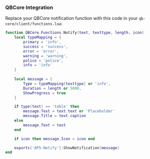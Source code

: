 ### QBCore Integration
Replace your QBCore notification function with this code in your `qb-core/client/functions.lua`:

```lua
function QBCore.Functions.Notify(text, texttype, length, icon)
    local typeMapping = {
        primary = 'info',
        success = 'success',
        error = 'error',
        warning = 'warning',
        police = 'police',
        info = 'info'
    }
    
    local message = {
        Type = typeMapping[texttype] or 'info',
        Duration = length or 5000,
        ShowProgress = true
    }

    if type(text) == 'table' then
        message.Text = text.text or 'Placeholder'
        message.Title = text.caption
    else
        message.Text = text
    end

    if icon then message.Icon = icon end

    exports['AP5-Notify']:ShowNotification(message)
end
```